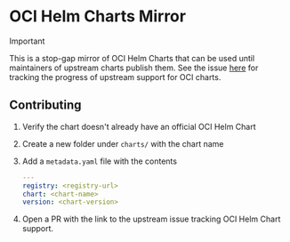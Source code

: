 # OCI Helm Charts Mirror

> [!IMPORTANT]
> This is a stop-gap mirror of OCI Helm Charts that can be used until maintainers of upstream charts publish them. See the issue [here](https://github.com/onedr0p/charts-mirror/issues/6) for tracking the progress of upstream support for OCI charts.

## Contributing

1. Verify the chart doesn't already have an official OCI Helm Chart
2. Create a new folder under `charts/` with the chart name
3. Add a `metadata.yaml` file with the contents

    ```yaml
    ---
    registry: <registry-url>
    chart: <chart-name>
    version: <chart-version>
    ```

4. Open a PR with the link to the upstream issue tracking OCI Helm Chart support.
